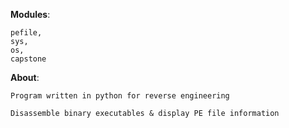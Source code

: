 **Modules**:

    pefile,
    sys,
    os,
    capstone

**About**:
    
    Program written in python for reverse engineering
    
    Disassemble binary executables & display PE file information
